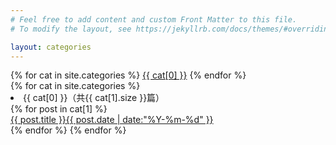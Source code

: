 ```yaml
---
# Feel free to add content and custom Front Matter to this file.
# To modify the layout, see https://jekyllrb.com/docs/themes/#overriding-theme-defaults

layout: categories
---
```

<div class="">
	<div class="blog_list">
	{% for cat in site.categories %}
	<a href="#{{ cat[0] }}" title="{{ cat[0] }}" rel="{{ cat[1].size }}">{{ cat[0] }}</a>
	{% endfor %}
	</div>
	<section class="inner">
	{% for cat in site.categories %}
	  <li class="category-listing-seperator" id="{{ cat[0] }}">{{ cat[0] }}（共{{ cat[1].size }}篇）</li>
		{% for post in cat[1] %}
		<div class = "post-link-in-posts">
		<a id = "uniqueid"  class="listing-item" href="{{ site.url }}{{ post.url }}" title="{{ post.title }}">{{ post.title }}<time datetime="{{ post.date | date:"%Y-%m-%d" }}">{{ post.date | date:"%Y-%m-%d" }}</time></a>
		</div>
		{% endfor %}
	{% endfor %}
	</section>
</div>